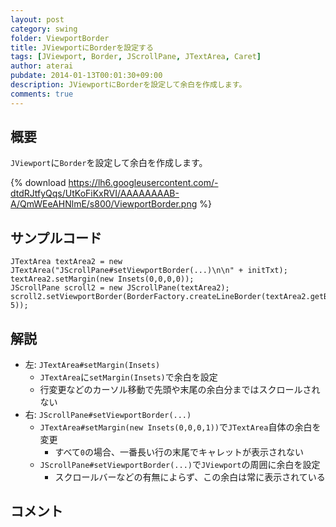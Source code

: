 ```yaml
---
layout: post
category: swing
folder: ViewportBorder
title: JViewportにBorderを設定する
tags: [JViewport, Border, JScrollPane, JTextArea, Caret]
author: aterai
pubdate: 2014-01-13T00:01:30+09:00
description: JViewportにBorderを設定して余白を作成します。
comments: true
---
```

## 概要
`JViewport`に`Border`を設定して余白を作成します。

{% download https://lh6.googleusercontent.com/-dtdRJtfyQqs/UtKoFiKxRVI/AAAAAAAAB-A/QmWEeAHNlmE/s800/ViewportBorder.png %}

## サンプルコード
<pre class="prettyprint"><code>JTextArea textArea2 = new JTextArea("JScrollPane#setViewportBorder(...)\n\n" + initTxt);
textArea2.setMargin(new Insets(0,0,0,0));
JScrollPane scroll2 = new JScrollPane(textArea2);
scroll2.setViewportBorder(BorderFactory.createLineBorder(textArea2.getBackground(), 5));
</code></pre>

## 解説
- 左: `JTextArea#setMargin(Insets)`
    - `JTextArea`に`setMargin(Insets)`で余白を設定
    - 行変更などのカーソル移動で先頭や末尾の余白分まではスクロールされない
- 右: `JScrollPane#setViewportBorder(...)`
    - `JTextArea#setMargin(new Insets(0,0,0,1))`で`JTextArea`自体の余白を変更
        - すべて`0`の場合、一番長い行の末尾でキャレットが表示されない
    - `JScrollPane#setViewportBorder(...)`で`JViewport`の周囲に余白を設定
        - スクロールバーなどの有無によらず、この余白は常に表示されている

<!-- dummy comment line for breaking list -->

## コメント
